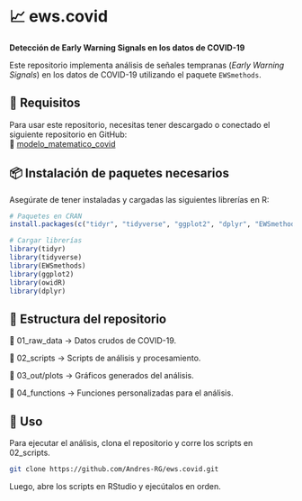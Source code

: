 # 📈 ews.covid  

**Detección de Early Warning Signals en los datos de COVID-19**  

Este repositorio implementa análisis de señales tempranas (*Early Warning Signals*) en los datos de COVID-19 utilizando el paquete `EWSmethods`.  

## 📌 Requisitos  
Para usar este repositorio, necesitas tener descargado o conectado el siguiente repositorio en GitHub:  
🔗 [modelo_matematico_covid](https://github.com/Andres-RG/modelo_matematico_covid)  

## 📦 Instalación de paquetes necesarios  
Asegúrate de tener instaladas y cargadas las siguientes librerías en R:  

```r
# Paquetes en CRAN
install.packages(c("tidyr", "tidyverse", "ggplot2", "dplyr", "EWSmethods", "owidR"))

# Cargar librerías
library(tidyr)
library(tidyverse)
library(EWSmethods)
library(ggplot2)
library(owidR)
library(dplyr)
```

## 📂 Estructura del repositorio
📁 01_raw_data → Datos crudos de COVID-19.

📁 02_scripts → Scripts de análisis y procesamiento.

📁 03_out/plots → Gráficos generados del análisis.

📁 04_functions → Funciones personalizadas para el análisis.

## 🚀 Uso
Para ejecutar el análisis, clona el repositorio y corre los scripts en 02_scripts.

```bash
git clone https://github.com/Andres-RG/ews.covid.git
```

Luego, abre los scripts en RStudio y ejecútalos en orden.
